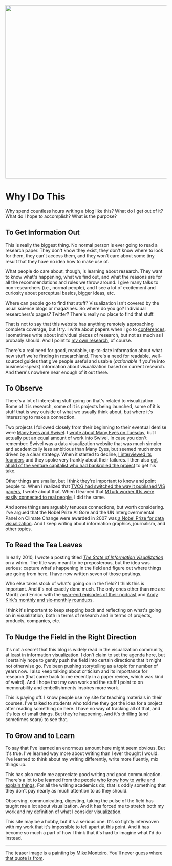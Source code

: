 <p align="center"><img src="https://media.eagereyes.org/wp-content/uploads/2016/09/why-teaser.jpg" width="720" height="540" /></p>

# Why I Do This

Why spend countless hours writing a blog like this? What do I get out of it? What do I hope to accomplish? What is the purpose?

## To Get Information Out

This is really the biggest thing. No normal person is ever going to read a research paper. They don't know they exist, they don't know where to look for them, they can't access them, and they won't care about some tiny result that they have no idea how to make use of.

What people do care about, though, is learning about research. They want to know what's happening, what we find out, and what the reasons are for all the recommendations and rules we throw around. I give many talks to non-researchers (i.e., normal people), and I see a lot of excitement and curiosity about perceptual basics, bigger ideas, etc.

Where can people go to find that stuff? Visualization isn't covered by the usual science blogs or magazines. So where do you go? Individual researchers's pages? Twitter? There's really no place to find that stuff.

That is not to say that this website has anything remotely approaching complete coverage, but I try. I write about papers when I go to <a href="/tag/conference">conferences</a>. I sometimes write about individual pieces of research, but not as much as I probably should. And I point to <a href="/section/papers">my own research</a>, of course.

There's a real need for good, readable, up-to-date information about what new stuff we're finding in researchland. There's a need for readable, well-sourced guides that give people useful and usable (<em>actionable</em> if you're into business-speak) information about visualization based on current research. And there's nowhere near enough of it out there.

## To Observe

There's a lot of interesting stuff going on that's related to visualization. Some of it is research, some of it is projects being launched, some of it is stuff that is way outside of what we usually think about, but where it's interesting to make a connection.

Two projects I followed closely from their beginning to their eventual demise were <a href="/criticism/swivel-vs-many-eyes">Many Eyes and Swivel</a>. I <a href="/blog/2016/the-controversies">wrote about Many Eyes on Tuesday</a>, but I actually put an equal amount of work into Swivel. In case you don't remember: Swivel was a data visualization website that was much simpler and academically less ambitious than Many Eyes, but seemed much more driven by a clear strategy. When it started to decline, <a href="/criticism/the-rise-and-fall-of-swivel">I interviewed its founders</a> and they spoke very frankly about their failures. I then also <a href="/criticism/swivel-part-2-solving-a-single-problem">got ahold of the venture capitalist who had bankrolled the project</a> to get his take.

Other things are smaller, but I think they're important to know and point people to. When I realized that <a href="/blog/2015/vis-proceedings-now-in-the-january-issue-of-tvcg">TVCG had switched the way it published VIS papers</a>, I wrote about that. When I learned that <a href="/blog/2016/mturk-ids-are-not-anonymous">MTurk worker IDs were easily connected to real people</a>, I did the same.

And some things are arguably tenuous connections, but worth considering. I've argued that the Nobel Prize Al Gore and the UN Intergovernmental Panel on Climate Change were awarded in 2007 was<a href="/blog/2007/nobel-prize-for-charts"> a Nobel Prize for data visualization</a>. And I keep writing about information graphics, journalism, and other topics.

## To Read the Tea Leaves

In early 2010, I wrote a posting titled <a href="/blog/2010/state-of-infovis-2010"><em>The State of Information Visualization</em></a> on a whim. The title was meant to be preposterous, but the idea was serious: capture what's happening in the field and figure out where things are going from here. I have now written seven of those postings.

Who else takes stock of what's going on in the field? I think this is important. And it's not exactly done much. The only ones other than me are Moritz and Enrico with the <a href="http://datastori.es">year-end episodes of their podcast</a> and <a href="http://visualisingdata.com">Andy Kirk's monthly and six-monthly roundups</a>.

I think it's important to keep stepping back and reflecting on what's going on in visualization, both in terms of research and in terms of projects, products, companies, etc.

## To Nudge the Field in the Right Direction

It's not a secret that this blog is widely read in the visualization community, at least in information visualization. I don't claim to set the agenda here, but I certainly hope to gently push the field into certain directions that it might not otherwise go. I've been pushing storytelling as a topic for number of years now. I also keep talking about criticism and its importance for research (that came back to me recently in a paper review, which was kind of weird). And I hope that my own work and the stuff I point to on memorability and embellishments inspires more work.

This is paying off. I know people use my site for teaching materials in their courses. I've talked to students who told me they got the idea for a project after reading something on here. I have no way of tracking all of that, and it's lots of small things. But they're happening. And it's thrilling (and sometimes scary) to see that.

## To Grow and to Learn

To say that I've learned an enormous amount here might seem obvious. But it's true. I've learned way more about writing than I ever thought I would. I've learned to think about my writing differently, write more fluently, mix things up.

This has also made me appreciate good writing and good communication. There's a lot to be learned from the people <a href="/blog/2015/review-munroes-thing-explainer-and-pinkers-sense-of-style">who know how to write and explain things</a>. For all the writing academics do, that is oddly something that they don't pay nearly as much attention to as they should.

Observing, communicating, digesting, taking the pulse of the field has taught me a lot about visualization. And it has forced me to stretch both my work and my definition of what I consider visualization.

This site may be a hobby, but it's a serious one. It's so tightly interwoven with my work that it's impossible to tell apart at this point. And it has become so much a part of how I think that it's hard to imagine what I'd do instead.

<hr />

The teaser image is a painting by <a href="https://twitter.com/monteiro">Mike Monteiro</a>. You'll never guess <a href="http://www.grammarphobia.com/blog/2011/10/bridges.html">where that quote is from</a>.
